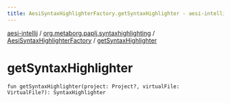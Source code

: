 ```yaml
---
title: AesiSyntaxHighlighterFactory.getSyntaxHighlighter - aesi-intellij
---
```


[aesi-intellij](../../index.html) / [org.metaborg.paplj.syntaxhighlighting](../index.html) / [AesiSyntaxHighlighterFactory](index.html) / [getSyntaxHighlighter](.)

# getSyntaxHighlighter

`fun getSyntaxHighlighter(project: Project?, virtualFile: VirtualFile?): SyntaxHighlighter`